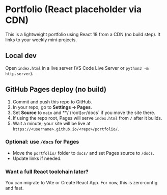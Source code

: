 # Portfolio (React placeholder via CDN)

This is a lightweight portfolio using React 18 from a CDN (no build step). It links to your weekly mini‑projects.

## Local dev
Open `index.html` in a live server (VS Code Live Server or `python3 -m http.server`).

## GitHub Pages deploy (no build)
1. Commit and push this repo to GitHub.
2. In your repo, go to **Settings → Pages**.
3. Set **Source** to `main` and **/ (root)` or `/docs` if you move the site there.
4. If using the repo root, Pages will serve `index.html` from `/` after it builds.
5. Wait a minute; your site will be live at `https://<username>.github.io/<repo>/portfolio/`.

### Optional: use `/docs` for Pages
- Move the `portfolio/` folder to `docs/` and set Pages source to `/docs`.
- Update links if needed.

### Want a full React toolchain later?
You can migrate to Vite or Create React App. For now, this is zero‑config and fast.
